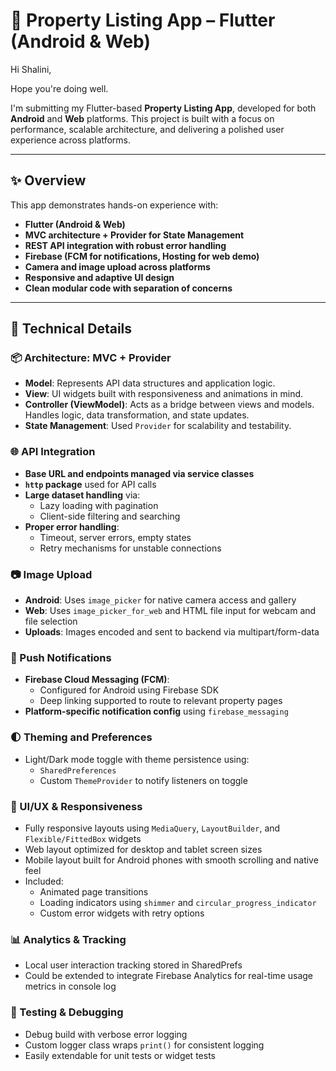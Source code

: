 # 🏡 Property Listing App – Flutter (Android & Web)

Hi Shalini,

Hope you're doing well.

I'm submitting my Flutter-based **Property Listing App**, developed for both **Android** and **Web** platforms. This project is built with a focus on performance, scalable architecture, and delivering a polished user experience across platforms.

---

## ✨ Overview

This app demonstrates hands-on experience with:

- **Flutter (Android & Web)**
- **MVC architecture + Provider for State Management**
- **REST API integration with robust error handling**
- **Firebase (FCM for notifications, Hosting for web demo)**
- **Camera and image upload across platforms**
- **Responsive and adaptive UI design**
- **Clean modular code with separation of concerns**

---

## 🔧 Technical Details

### 📦 Architecture: MVC + Provider

- **Model**: Represents API data structures and application logic.
- **View**: UI widgets built with responsiveness and animations in mind.
- **Controller (ViewModel)**: Acts as a bridge between views and models. Handles logic, data transformation, and state updates.
- **State Management**: Used `Provider` for scalability and testability.

### 🌐 API Integration

- **Base URL and endpoints managed via service classes**
- **`http` package** used for API calls
- **Large dataset handling** via:
  - Lazy loading with pagination
  - Client-side filtering and searching
- **Proper error handling**:
  - Timeout, server errors, empty states
  - Retry mechanisms for unstable connections

### 📷 Image Upload

- **Android**: Uses `image_picker` for native camera access and gallery
- **Web**: Uses `image_picker_for_web` and HTML file input for webcam and file selection
- **Uploads**: Images encoded and sent to backend via multipart/form-data

### 🔔 Push Notifications

- **Firebase Cloud Messaging (FCM)**:
  - Configured for Android using Firebase SDK
  - Deep linking supported to route to relevant property pages
- **Platform-specific notification config** using `firebase_messaging`

### 🌓 Theming and Preferences

- Light/Dark mode toggle with theme persistence using:
  - `SharedPreferences`
  - Custom `ThemeProvider` to notify listeners on toggle

### 📱 UI/UX & Responsiveness

- Fully responsive layouts using `MediaQuery`, `LayoutBuilder`, and `Flexible/FittedBox` widgets
- Web layout optimized for desktop and tablet screen sizes
- Mobile layout built for Android phones with smooth scrolling and native feel
- Included:
  - Animated page transitions
  - Loading indicators using `shimmer` and `circular_progress_indicator`
  - Custom error widgets with retry options

### 📊 Analytics & Tracking

- Local user interaction tracking stored in SharedPrefs
- Could be extended to integrate Firebase Analytics for real-time usage metrics in console log

### 🧪 Testing & Debugging

- Debug build with verbose error logging
- Custom logger class wraps `print()` for consistent logging
- Easily extendable for unit tests or widget tests


